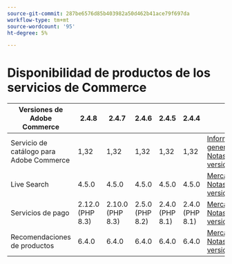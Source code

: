```yaml
---
source-git-commit: 287be6576d85b403982a50d462b41ace79f697da
workflow-type: tm+mt
source-wordcount: '95'
ht-degree: 5%

---
```

# Disponibilidad de productos de los servicios de Commerce


<table style="table-layout:auto">
  <thead>
    <tr>
      <th>Versiones de Adobe Commerce</th>
      <th>2.4.8</th>
      <th>2.4.7</th>
      <th>2.4.6</th>
      <th>2.4.5</th>
      <th>2.4.4</th>
      <th></th>
    </tr>
  </thead>
  <tbody>
      <tr>
          <td>Servicio de catálogo para Adobe Commerce</td>
          <td>1,32</td>
          <td>1,32</td>
          <td>1,32</td>
          <td>1,32</td>
          <td>1,32</td>
          <td>
              <a href="https://experienceleague.adobe.com/en/docs/commerce/catalog-service/guide-overview">Información general</a><br/>
              <a href="https://experienceleague.adobe.com/en/docs/commerce/catalog-service/release-notes">Notas de la versión</a><br/>
          </td>
      </tr>
      <tr>
          <td>Live Search</td>
          <td>4.5.0</td>
          <td>4.5.0</td>
          <td>4.5.0</td>
          <td>4.5.0</td>
          <td>4.5.0</td>
          <td>
              <a href="https://commercemarketplace.adobe.com/magento-live-search.html">Mercado</a><br/>
              <a href="https://experienceleague.adobe.com/en/docs/commerce/live-search/release-notes">Notas de la versión</a><br/>
          </td>
      </tr>
      <tr>
          <td>Servicios de pago</td>
          <td>2.12.0 (PHP 8.3)</td>
          <td>2.10.0 (PHP 8.3)</td>
          <td>2.5.0 (PHP 8.2)</td>
          <td>2.4.0 (PHP 8.1)</td>
          <td>2.4.0 (PHP 8.1)</td>
          <td>
              <a href="https://commercemarketplace.adobe.com/magento-payment-services.html">Mercado</a><br/>
              <a href="https://experienceleague.adobe.com/en/docs/commerce/payment-services/release-notes">Notas de la versión</a><br/>
          </td>
      </tr>
      <tr>
          <td>Recomendaciones de productos</td>
          <td>6.4.0</td>
          <td>6.4.0</td>
          <td>6.4.0</td>
          <td>6.4.0</td>
          <td>6.4.0</td>
          <td>
              <a href="https://commercemarketplace.adobe.com/magento-product-recommendations.html">Mercado</a><br/>
              <a href="https://experienceleague.adobe.com/en/docs/commerce/product-recommendations/release-notes">Notas de la versión</a><br/>
          </td>
      </tr>
  </tbody>
</table>
